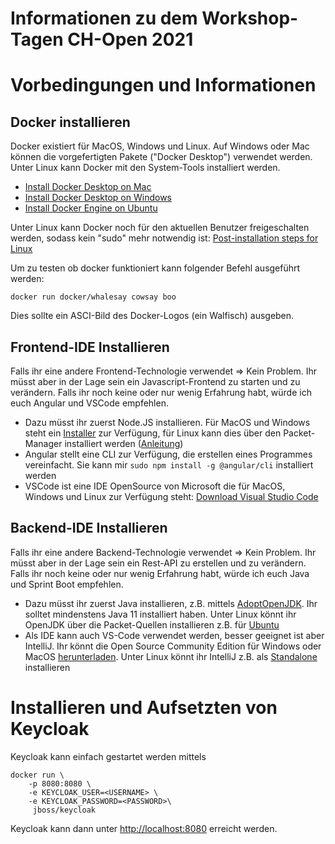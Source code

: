 # Informationen zu dem Workshop-Tagen CH-Open 2021

# Vorbedingungen und Informationen

## Docker installieren
Docker existiert für MacOS, Windows und Linux. Auf Windows oder Mac können die vorgefertigten Pakete ("Docker Desktop") verwendet werden. Unter Linux kann Docker mit den System-Tools installiert werden.
* [Install Docker Desktop on Mac](https://docs.docker.com/desktop/mac/install/)
* [Install Docker Desktop on Windows](https://docs.docker.com/desktop/windows/install/)
* [Install Docker Engine on Ubuntu](https://docs.docker.com/engine/install/ubuntu/)

Unter Linux kann Docker noch für den aktuellen Benutzer freigeschalten werden, sodass kein "sudo" mehr notwendig ist: [Post-installation steps for Linux](https://docs.docker.com/engine/install/linux-postinstall/)


Um zu testen ob docker funktioniert kann folgender Befehl ausgeführt werden:

```docker run docker/whalesay cowsay boo```

Dies sollte ein ASCI-Bild des Docker-Logos (ein Walfisch) ausgeben.

## Frontend-IDE Installieren
Falls ihr eine andere Frontend-Technologie verwendet => Kein Problem. Ihr müsst aber in der Lage sein ein Javascript-Frontend zu starten und zu verändern. Falls ihr noch keine oder nur wenig Erfahrung habt, würde ich euch Angular und VSCode empfehlen.

* Dazu müsst ihr zuerst Node.JS installieren. Für MacOS und Windows steht ein [Installer](https://nodejs.org/en/download/) zur Verfügung, für Linux kann dies über den Packet-Manager installiert werden ([Anleitung](https://github.com/nodesource/distributions/blob/master/README.md))
* Angular stellt eine CLI zur Verfügung, die erstellen eines Programmes vereinfacht. Sie kann mir ```sudo npm install -g @angular/cli``` installiert werden
* VSCode ist eine IDE OpenSource von Microsoft die für MacOS, Windows und Linux zur Verfügung steht: [Download Visual Studio Code](https://code.visualstudio.com/download)

## Backend-IDE Installieren
Falls ihr eine andere Backend-Technologie verwendet => Kein Problem. Ihr müsst aber in der Lage sein ein Rest-API zu erstellen und zu verändern. Falls ihr noch keine oder nur wenig Erfahrung habt, würde ich euch Java und Sprint Boot empfehlen.

* Dazu müsst ihr zuerst Java installieren, z.B. mittels [AdoptOpenJDK](https://adoptopenjdk.net/). Ihr solltet mindenstens Java 11 installiert haben. Unter Linux könnt ihr OpenJDK über die Packet-Quellen installieren z.B. für [Ubuntu](https://wiki.ubuntuusers.de/Java/Installation/OpenJDK/)
* Als IDE kann auch VS-Code verwendet werden, besser geeignet ist aber IntelliJ. Ihr könnt die Open Source Community Edition für Windows oder MacOS [herunterladen](https://www.jetbrains.com/de-de/idea/download/). Unter Linux könnt ihr IntelliJ z.B. als [Standalone](https://www.jetbrains.com/help/idea/installation-guide.html#standalone) installieren


# Installieren und Aufsetzten von Keycloak

Keycloak kann einfach gestartet werden mittels

```
docker run \
	-p 8080:8080 \
	-e KEYCLOAK_USER=<USERNAME> \
	-e KEYCLOAK_PASSWORD=<PASSWORD>\
	 jboss/keycloak
```

Keycloak kann dann unter [http://localhost:8080](http://localhost:8080) erreicht werden.



